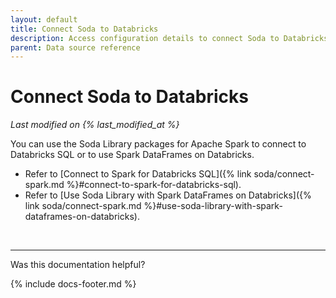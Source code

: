 ```yaml
---
layout: default
title: Connect Soda to Databricks
description: Access configuration details to connect Soda to Databricks using a Spark data source.
parent: Data source reference
---
```


# Connect Soda to Databricks
*Last modified on {% last_modified_at %}*

You can use the Soda Library packages for Apache Spark to connect to Databricks SQL or to use Spark DataFrames on Databricks.

* Refer to [Connect to Spark for Databricks SQL]({% link soda/connect-spark.md %}#connect-to-spark-for-databricks-sql).
* Refer to [Use Soda Library with Spark DataFrames on Databricks]({% link soda/connect-spark.md %}#use-soda-library-with-spark-dataframes-on-databricks).

<br />

---

Was this documentation helpful?

<!-- LikeBtn.com BEGIN -->
<span class="likebtn-wrapper" data-theme="tick" data-i18n_like="Yes" data-ef_voting="grow" data-show_dislike_label="true" data-counter_zero_show="true" data-i18n_dislike="No"></span>
<script>(function(d,e,s){if(d.getElementById("likebtn_wjs"))return;a=d.createElement(e);m=d.getElementsByTagName(e)[0];a.async=1;a.id="likebtn_wjs";a.src=s;m.parentNode.insertBefore(a, m)})(document,"script","//w.likebtn.com/js/w/widget.js");</script>
<!-- LikeBtn.com END -->

{% include docs-footer.md %}